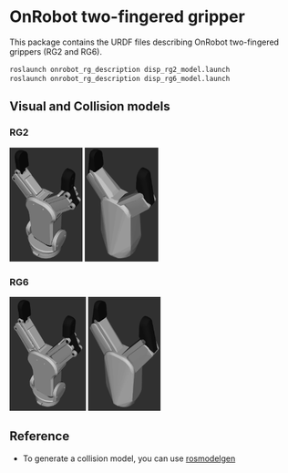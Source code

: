 # OnRobot two-fingered gripper

This package contains the URDF files describing OnRobot two-fingered grippers (RG2 and RG6).

```
roslaunch onrobot_rg_description disp_rg2_model.launch 
roslaunch onrobot_rg_description disp_rg6_model.launch 
```

## Visual and Collision models
### RG2
<img src="images/rg2_visual.png" height="200">  <img src="images/rg2_collision.png" height="200">  

### RG6
<img src="images/rg6_visual.png" height="200">  <img src="images/rg6_collision.png" height="200">  

## Reference
- To generate a collision model, you can use [rosmodelgen](https://github.com/takuya-ki/rosmodelgen)
